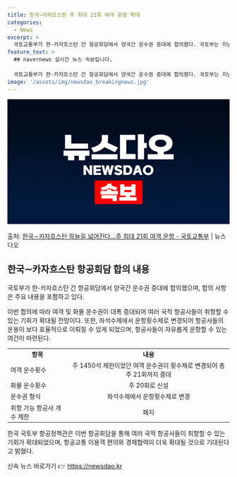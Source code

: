 ```yaml
---
title: 한국∼카자흐스탄 주 최대 21회 여객 운항 확대
categories:
  - News
excerpt: >
  국토교통부가 한-카자흐스탄 간 항공회담에서 양국간 운수권 증대에 합의했다. 국토부는 지난 2021일(현지시간…
feature_text: >
  ## navernews 실시간 뉴스 속보입니다.

  국토교통부가 한-카자흐스탄 간 항공회담에서 양국간 운수권 증대에 합의했다. 국토부는 지난 2021일(현지시간…
image: '/assets/img/newsdao_breakingnews.jpg'
---
```


![뉴스다오 속보](/assets/img/newsdao_breakingnews.jpg)

<p>출처: <a href="https://newsdao.kr/3404" rel="dofollow">한국∼카자흐스탄 하늘길 넓어진다…주 최대 21회 여객 운항 - 국토교통부</a> | 뉴스다오</p>

<h2 data-ke-size="size26">한국∼카자흐스탄 항공회담 합의 내용</h2>
국토부가 한-카자흐스탄 간 항공회담에서 양국간 운수권 증대에 합의했으며, 합의 사항은 주요 내용을 포함하고 있다.

<p data-ke-size="size16">이번 합의에 따라 여객 및 화물 운수권이 대폭 증대되어 여러 국적 항공사들이 취항할 수 있는 기회가 확대될 전망이다. 또한, 좌석수제에서 운항횟수제로 변경되어 항공사들의 운용이 보다 효율적으로 이뤄질 수 있게 되었으며, 항공사들이 자유롭게 운항할 수 있는 여건이 마련된다.</p>

<table>
	<tr>
		<td style="text-align: center; height: 17px;"><b>항목</b></td>
		<td style="text-align: center; height: 17px;"><b>내용</b></td>
	</tr>
	<tr>
		<td style="text-align: left; height: 17px;">여객 운수횟수</td>
		<td style="text-align: center; height: 17px;">주 1450석 제한이었던 여객 운수권이 횟수제로 변경되어 총 주 21회까지 증대</td>
	</tr>
	<tr>
		<td style="text-align: left; height: 17px;">화물 운수횟수</td>
		<td style="text-align: center; height: 17px;">주 20회로 신설</td>
	</tr>
	<tr>
		<td style="text-align: left; height: 17px;">운수권 형식</td>
		<td style="text-align: center; height: 17px;">좌석수제에서 운항횟수제로 변경</td>
	</tr>
	<tr>
		<td style="text-align: left; height: 17px;">취항 가능 항공사 개수 제한</td>
		<td style="text-align: center; height: 17px;">폐지</td>
	</tr>
</table>

<p data-ke-size="size16">한국 국토부 항공정책관은 이번 항공회담을 통해 여러 국적 항공사들이 취항할 수 있는 기회가 확대되었으며, 항공교통 이용객 편의와 경제협력이 더욱 확대될 것으로 기대된다고 밝혔다.</p> 

신속 뉴스 바로가기 👉 <a href="https://newsdao.kr" rel="dofollow">https://newsdao.kr</a>


